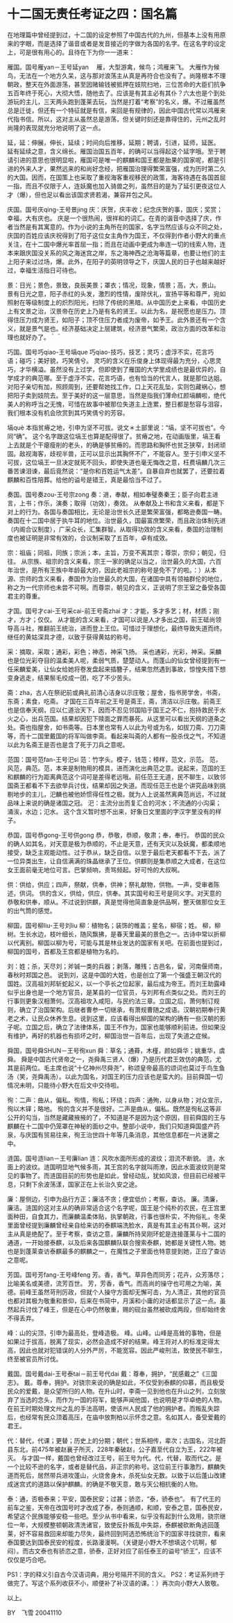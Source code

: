 # 十二国无责任考证之四：国名篇

在地理篇中曾经提到过，十二国的设定参照了中国古代的九州，但基本上没有用原来的字眼，而是选择了谐音或者是发音接近的字做为各国的名字。在这名字的设定上，可是很有用心的。且待在下为你一一道来：

雁国。国号雁yan－王号延yan　
雁，大型游禽，候鸟；鸿雁来飞。
大雁作为候鸟，无法在一个地方久呆，这与那对浪荡主从真是再符合也没有了。尚隆根本不理朝政，整天在外面游荡，甚至因赌输钱被抵押在妓院扫地，三位苦命的大臣们抗争五百年终于死心，大彻大悟，随他去了。应该是有其主必有其仆？六太也是个到处游玩的主儿，三天两头跑到蓬莱去玩，当然是打着“考察”的名义，爆。不过雁虽然总是迁徙，但还有一个特征就是有信，来回是有规律的，因此中国古代常以鸿雁来代指书信。所以，这对主从虽然总是游荡，但关键时刻还是靠得住的，元州之乱时尚隆的表现就充分地说明了这一点。

延，延：伸展，伸长，延续；时间向后推移，延期；聘请，引进，延师，延医。
延有延续之意，含义绵长。雁国治国五百年，的确可以当得起这个延字哦。至于聘请引进的意思也很明显啦，雁国可是唯一的麒麟和国王都是胎果的国家呢，都是引进的外来人才，果然远来的和尚好念经，把雁国治理得繁荣富强，成为历时第二久的大国。因而，在国策上也采取了重视海客重视移民的政策，海客待遇在各国首屈一指，而且不仅限于人，连妖魔也加入骑兽之列，虽然目的是为了延引更夜这位人才（爆），但也足以看出该国求贤若渴，兼容并包之风。


庆国。国号庆qing-王号景jing
庆：庆贺，庆丰收；纪念庆贺的事，国庆；奖赏；幸福，大有庆也。
庆是一个很热闹，很祥和的词汇。在青的谐音中选择了庆，作者当然是有其寓意的。作为小说的主角所在的国家，名字当然应该与众不同之处，庆国的百姓应该庆祝得到了阳子这位女主角作为国王，不仅得到作者小野大的重点关注，在十二国中爆光率首屈一指；而且在动画中更成为串连一切的线索人物，连本来跟庆国没关系的风之海迷宫之岸，东之海神西之沧海等篇章，也要让他们的主上阳子来过过场，爆。此外，在阳子的英明领导之下，庆国人民的日子也越来越好过，幸福生活指日可待也。

景：日光；景色，景致，良辰美景；罩衣；情况，现象，情景；高，大，景山。
景有日光之意，阳子赤红的头发，激烈的性情，废除伏礼，宣扬平等和尊严，宛如照射在等级制度上的炽烈阳光，扫除了传统的黑暗。从中国历史上来看，中国历史上有文景之治，汉景帝在历史上乃是有名的贤王。以此为名，是祝愿也是压力。顶得住压力成为贤王，如阳子；顶不住压力者成为废帝，如予王。此外景还有一个含义，就是景气是也。经济基础决定上层建筑，经济景气繁荣，政治方面的改革和治理也就好办了。＾＾


巧国。国号巧qiao-王号塙que
巧qiao-技巧，技艺；灵巧；虚浮不实，花言巧语；碰巧；美好貌，巧笑倩兮。
灵巧的含义在乐俊身上体现得最为充分，心思灵巧，才华横溢。虽然没有上过学，但即使到了雁国的大学里成绩也是最优异的，自学成才的典范哪。至于虚浮不实，花言巧语，也有恰当的代言人，就是那位达姐。对阳子亲切有加，照顾周到，还要帮她找工作，口上天花乱坠，实则包藏祸心，想把阳子卖到妓院去。至于美好的这一层意思，当然是指我们薄命红颜塙麟啦，绝代美人的称呼当之无愧，可惜在故事中被那位失道主上连累，整日都是愁容与泪容，我们根本没有机会欣赏到其巧笑倩兮的芳容。

塙què 本指贫瘠之地，引申为坚不可拔。说文＊土部里说：“塙，坚不可拔也”。今同“确”。
这个名字跟这位塙王也算是配得很了。贫瘠之地，在动画版里，塙王看上去就是个干瘪瘦削的老头，的确是够贫瘠的。而思路和胸怀也贫乏狭窄，封闭顽固。敌视海客，歧视半兽，正可以显示出其胸怀不广，不能容人。至于引申义坚不可拔，这位塙王一旦决定就死不回头，即使失道也毫无悔改之意，枉费塙麟几次三番苦谏泪谏，最后竟然说：“是你和百姓运气太差”。自暴自弃也就罢了，还要拉着麒麟和百性陪葬。给他的谥号是错王，真是最恰当不过了。


奏国。国号奏zou-王号宗zong
奏：进，奉献，相如奉璧奏秦王；臣子向君主进言，上书；作乐，演奏；取得（功效），奏效。
从奉献及上书和含义来看，都是下对上的行为。各国与奏国相比，无论是治世长久还是繁荣富强，都略逊奏国一畴。奏国在十二国中居于执牛耳的地位。治世最久，国最富庶繁荣，而且政治体制先进（内阁合议制度），广采众长，汇集群智。从取得功效的含义来看，奏国的治理制度也被证明是非常有效的，合议制采取了五百年，卓有成效。

宗：祖庙；同祖，同族；宗派；本，主旨，万变不离其宗；尊崇，宗仰；朝见，归往。
从宗族、祖宗的含义来看，宗王一家的确足以当之，治世最久的大国，六百年治世，是所有王族中年龄最大的，因此老祖宗的称号是免不了的啦。：）从本源、宗师的含义来看，奏国作为治世最久的大国，在诸国中具有领袖群伦的地位，称之为一代宗师也未尝不可啊。而尊崇，朝见的含义，正说明了宗王室之备受各国君主的尊重。


才国。国号才cai-王号采cai-前王号斋zhai
才：才能，多才多艺；材，材质；刚才，方才；仅仅。
从才能的含义来看，才国可以说是人才多出之国，前王砥尚领导高斗社，推翻前王统治，进而登上王位。可惜过于理想化，最终导致失道而终。继任的黄姑深具才德，以致于获得黄姑的称号。

采：摘取，采取；通彩，彩色；神态，神采飞扬。
采也通彩，光彩，神采。采麟也是位光彩夺目的温柔美人呢，柔弱气质，楚楚动人。而蓬山的仙女曾经提到有一任采麟爱美，让仙女给她将卷发盘起来插簪子，结果忽然遇到事故，惊惶失措下想变身逃走，结果鬃毛绞成一团，吃了不少苦头。

斋：zha，古人在祭祀前或典礼前清心洁身以示庄敬；屋舍，指书房学舍，书斋，东斋；素食，吃斋。
才国在三百年前之王号是斋王，斋，清洁以示庄敬。前斋王也是信奉天纲，应以仁道治天下，因而不忍见邻国陷于国王之不仁，抱持救民于水火之心，出兵范国。结果却因犯下赎面之罪而暴死。从这里可以看出天纲的道条之处。斋也指屋舍，如书斋等。日本里也常有人以此为号或为名，如拔刀斋、刀刀斋等，而十二国里戴国的将军叫做李斋。看起来叫斋的人都有一股杀伐之气，不知道以此为名斋王是否也是含了死于刀兵之意呢。


范国：国号范fan-王号汜si
范：竹字头。模子，钱范；榜样，范文，示范。
范，风范，典范。范，本来是制物用的模具，进而演化出典范之意。说起来，范国的王和麒麟的行为距离典范这个词可是差得老远哦。前任范王无道，民不聊生，以致邻国斋王都看不下去欲举兵讨伐，结果却因之失道。而现任范王也是个讲究品味到挑剔地步的主儿，汜麟也被他娇惯得任性之极。就为人上说虽然离典范尚远，不过就品味上来说的确是诸国之冠。
汜：主流分出而复汇合的河水；不流通的小沟渠；涌涘，水边；氾水。
这个含义暂时想不出来，好象日文里面的字汉字里没有的样子。

恭国，国号恭gong-王号供gong
恭，恭敬，恭顺，敬肃；奉，奉行。
恭国的民众的确人如其名，对天意是极为恭顺的，不止是天意，还有天灾以及妖魔，都柔顺地接受，缺乏主观能动性。过于恭从，缺乏自信。以至于最后老天都看不下去，派了一位异类出生，让自信满满的珠晶继承了王位。供麒则是集恭顺之大成者，在这位女王面前毫无地位可言。巴掌频响，责骂频起。好可怜的大叔啊。

供：供给，供应；四声，祭献，供奉，供神；祭礼献物，供物。一声，受审者陈述，供词。
供的含义，供给，供应，供奉。其实国号和王号是同义字。对天意的恭敬和供奉，顺从。不过说到供麒，真是觉得他简直象是供品啊，整天做那位女王的出气筒的感觉。


柳国，国号柳liu-王号刘liu
柳：植物名；装饰的帷盖；星名，柳宿；姓。
柳，柳树。生长水边，枝叶细长，随风飘拂，是春天里最美的景色之一。古诗中常以折柳以代离别。柳国以柳为号，可能与其是林业发达的国家有关吧。在前面也提到过，柳国的国号，首都及王宫都是植物为名的。

刘：姓；杀，天尽刘；斧铖一类的兵器；剥落，雕残；古邑名，留，河南偃师南，春秋时郑国之邑。
说到刘，这是中国的大姓，也是创立了第一个强盛王朝汉代的国姓。汉高祖刘邦斩蛇起义，以一个亭长之位起家，最后成为帝王。而刘王助露峰似乎出身也是一个地方官员，是某县的一位官员，与刘邦有点类似之处。而刘王的行事则更象汉相萧何。汉高祖攻入咸阳，与民约法三章。立国之后，萧何制订规则，确立了治国架构。后继者曹参一切继承，有萧规曹随之成语。汉朝初期奉行黄老之术，让民众休养生息。说到这里，应该看得出柳国的架构的确有一些汉朝的影子呢。立国之后，确立了法律体系，国王不作为，国家也能够顺利前进。但如果没有维护，再好的机器也有损坏之时，柳国治世一百年后，出现了失道之症候。


舜国，国号舜SHUN－王号徇xun
舜：草名；通蕣，木槿，颜如舜华；姚重华，虞舜。
舜是中国古代贤帝之一，尧舜禹三贤人（爆）乃是历代君王效仿的典范，尤其是前两位。毛主席也说“十亿神州尽舜尧”，称颂皇帝最高的颂词也莫过于鸟生鱼汤（笑，尧舜禹汤）。以此为国名，对国王的压力应该也是蛮大的。目前舜国一切情况未明，只能待小野大在后文中交待啦。

徇：二声：曲从，偏私。徇情，徇私；环绕；四声：通殉，以身从物；对众宣示，徇以木铎；略地。
徇的含义并不是很好。二声是曲从，偏私。既然是徇私这等非公开的勾当，当然是藏藏掖掖的了，不知道是不是因为这个原因，目前舜国的王与麒麟在十二国中仍笼罩在神秘的面纱之中。整部小说中，我们只知道舜国盛产药泉，与庆国有贸易往来，徇王治世四十年等几条消息，其他信息都在一片迷雾之中。


涟国。国号涟lian－王号廉lian
涟：风吹水面所形成的波纹；泪流不断貌。
涟，水面上的波纹。涟国明显地气候多雨，其王宫的名字就叫雨潦，因此水面波纹则是常见的事物了。而涟国目前的形势也是如此，曾经动乱，犹如风浪，但目前已经被平息，只剩下余波荡漾，国家正在上长治久安之途。

廉：屋侧边，引申为品行方正；廉洁不贪；便宜低价；考察，查访。
廉。清廉，廉洁。涟国的这对主从的确非常适合这个名字呢，国王是个纯朴的农民，在王宫里面种田，自食其力，而廉麟温柔体贴，执掌朝政，行事也很朴实，不拘俗礼，冬荣里面曾经提到廉麟曾经亲自给来访的泰麒端洗脸水，真是有其主必有其仆啊，这对主从真是绝配了。至于考察，查访之意，廉麟所持吴刚环蛇是连接蓬莱与十二国的通道，一开始接泰麒，以及后来各国麒麟队联合搜索泰麒，她都是关键性人物。她也是到蓬莱查访泰麒最多的麒麟之一，在魔性之子里面也特意提到她，正应了查访之意呢。


芳国。国号芳fang-王号峰feng
芳。香，香气。草异色而同芳；花卉，众芳落尽；比喻美名或美德，流芳百世。
芳，芳香，香气。而高尚的操守也可用之为喻，美德。前峰王虽然苛刑厉政，但就个人操守方面却无懈可击，为人清正，其他的官员也都对其极为敬重和景仰，后来在书简中，月溪和小庸的对话都显示了这一点。虽然起兵讨伐了峰王，但是在心中仍然敬重，赐的砚台虽然被砍成两段，但却始终舍不得丢弃。

峰：山的尖顶，引申为最高处，登峰造极。
峰。山峰。山峰是高耸的事物，但是如果过于拔高，脱离了现实，必然会造成不好的结果。峰王将对人的标准定得太高，因此也就对犯错误的人分外严厉，不能宽容。因此严峻刑法，致使民不聊生，终至被官员所讨伐。


戴国。国号戴dai-王号泰tai－前王号代dai
戴：尊奉，拥护，“民感戴之”《三国志》。
戴。尊奉，拥护。对骁宗来说的确是如此，不仅受到泰麒的仰慕，而且极受民众的爱戴，是众望所归的人物。在升山时，李斋一见到他也在升山之列，立刻放弃了当选的念头，而作为一国的将军，能够声闻他国，也说明是才华卓绝的人物。在前王时期处理文州之乱的手法高明，使该州人民成了他的拥护者。而叛乱失踪后，也经常有民众顶着高压，在庙中放荆柏以示怀念之意。名如其人，备受爱戴的君王。

代：替代，代课；更替；历史上的分期；朝代；世系相传，辈次；古国名，河北蔚县东北，前475年被赵襄子所灭，228年秦破赵，公子嘉至代自立为王，222年被灭。
与才国一样，戴国也曾经改过王号，前王号为代。代，代替，取而代之。是一个比较不逊的名字，或者是替代品，非正宗的称号。这位前王行事激烈，麒麟失道而死后，居然带兵进攻蓬山，火烧舍身木，杀死仙女无数。以致于以后蓬山改建成迷宫式的道路以保护麒麟。的确是不敬天意，敢与天公相抗衡的人物。

泰：通，否极泰来；平安，国泰民安；过甚；骄恣，“泰，骄泰也”。
有了代王的前车之鉴，天帝在改国号时才改成了泰，泰则通顺，和顺，安泰之意，国泰民安，希望这个民族能够安稳一些吧。至少从书中看来，似乎没有起到什么效用，骁宗继位一年，大规模整顿朝政清洗诸官，致使反扑叛乱中失踪，泰麒被砍断角逃回蓬莱，好不容易救回来却能力尽失，最终回到阿选恐怖统治下的国家寻找骁宗，看来泰国要达到国泰民安的程度，长路漫漫啊。（关键是小野大不想填这个坑啊，郁闷）。而古文泰也有骄恣之意，骄泰，正好对应了前任泰王的谥号“骄王”，应该不仅仅是巧合吧。

PS1：字的释义引自古今汉语词典，用分号隔开不同的含义。
PS2：考证系列终于做完了。写这个系列收获不小，顺便补了补汉语的课。：）再次向小野大人致敬。

以上。
　　

BY　飞雪
20041110
